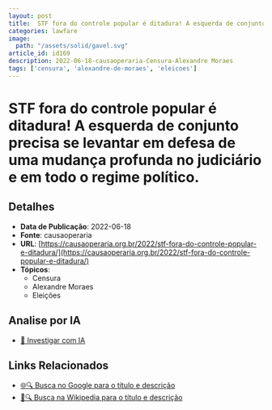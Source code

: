 ```yaml
---
layout: post
title:  STF fora do controle popular é ditadura! A esquerda de conjunto precisa se levantar em defesa de uma mudança profunda no judiciário e em todo o regime político.
categories: lawfare
image: 
  path: "/assets/solid/gavel.svg"
article_id: id169
description: 2022-06-18-causaoperaria-Censura-Alexandre Moraes
tags: ['censura', 'alexandre-de-moraes', 'eleicoes']
---
```


# STF fora do controle popular é ditadura! A esquerda de conjunto precisa se levantar em defesa de uma mudança profunda no judiciário e em todo o regime político.

## Detalhes
- **Data de Publicação**: 2022-06-18
- **Fonte**: causaoperaria
- **URL**: [https://causaoperaria.org.br/2022/stf-fora-do-controle-popular-e-ditadura/](https://causaoperaria.org.br/2022/stf-fora-do-controle-popular-e-ditadura/)
- **Tópicos**:
  - Censura
  - Alexandre Moraes
  - Eleições

## Analise por IA
- [🤖 Investigar com IA](https://www.perplexity.ai/search?q=%22not%C3%ADcia%20artigo%20Brasil%22%20STF%20fora%20do%20controle%20popular%20%C3%A9%20ditadura%21%20A%20esquerda%20de%20conjunto%20precisa%20se%20levantar%20em%20defesa%20de%20uma%20mudan%C3%A7a%20profunda%20no%20judici%C3%A1rio%20e%20em%20todo%20o%20regime%20pol%C3%ADtico.%20causaoperaria%202022-06-18)

## Links Relacionados
- [🌐🔍 Busca no Google para o título e descrição](https://www.google.com/search?q=%22not%C3%ADcia%20artigo%20Brasil%22%20STF%20fora%20do%20controle%20popular%20%C3%A9%20ditadura%21%20A%20esquerda%20de%20conjunto%20precisa%20se%20levantar%20em%20defesa%20de%20uma%20mudan%C3%A7a%20profunda%20no%20judici%C3%A1rio%20e%20em%20todo%20o%20regime%20pol%C3%ADtico.%20causaoperaria%202022-06-18)
- [📖🔍 Busca na Wikipedia para o título e descrição](https://pt.wikipedia.org/w/index.php?search=%22not%C3%ADcia%20artigo%20Brasil%22%20STF%20fora%20do%20controle%20popular%20%C3%A9%20ditadura%21%20A%20esquerda%20de%20conjunto%20precisa%20se%20levantar%20em%20defesa%20de%20uma%20mudan%C3%A7a%20profunda%20no%20judici%C3%A1rio%20e%20em%20todo%20o%20regime%20pol%C3%ADtico.%20causaoperaria%202022-06-18)


